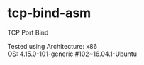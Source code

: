 # tcp-bind-asm
TCP Port Bind

Tested using
Architecture: x86
<br>
OS: 4.15.0-101-generic #102~16.04.1-Ubuntu
